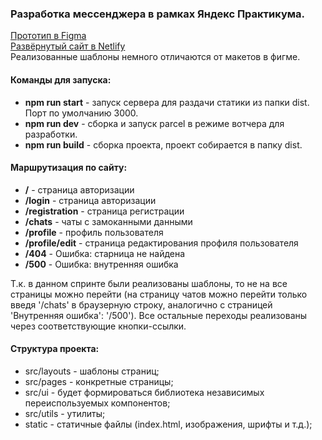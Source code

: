 ### Разработка мессенджера в рамках Яндекс Практикума.

[Прототип в Figma](https://www.figma.com/file/jF5fFFzgGOxQeB4CmKWTiE/Chat_external_link?node-id=0%3A1&t=su5VSzsBrbf6Bau6-0)  
[Развёрнутый сайт в Netlify](https://steady-shortbread-41a498.netlify.app/)  
Реализованные шаблоны немного отличаются от макетов в фигме.

#### Команды для запуска:
- <b>npm run start</b> - запуск сервера для раздачи статики из папки dist. Порт по умолчанию 3000.
- <b>npm run dev</b> - сборка и запуск parcel в режиме вотчера для разработки.
- <b>npm run build</b> - сборка проекта, проект собирается в папку dist.

#### Маршрутизация по сайту:
- <b>/</b> - страница авторизации
- <b>/login</b> - страница авторизации
- <b>/registration</b> - страница регистрации
- <b>/chats</b> - чаты с замоканными данными
- <b>/profile</b> - профиль пользователя
- <b>/profile/edit</b> - страница редактирования профиля пользователя
- <b>/404</b> - Ошибка: старница не найдена
- <b>/500</b> - Ошибка: внутренняя ошибка

Т.к. в данном спринте были реализованы шаблоны, то не на все страницы можно перейти (на страницу чатов можно перейти только введя '/chats' в браузерную строку, аналогично с страницей 'Внутренняя ошибка': '/500'). 
Все остальные переходы реализованы через соответствующие кнопки-ссылки.

#### Структура проекта:
- src/layouts -  шаблоны страниц;
- src/pages - конкретные страницы;
- src/ui - будет формироваться библиотека независимых переиспользуемых компонентов;
- src/utils - утилиты;
- static - статичные файлы (index.html, изображения, шрифты и т.д.);
